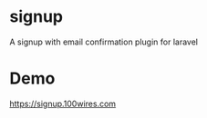 signup
======

A signup with email confirmation plugin for laravel


Demo
======

https://signup.100wires.com

